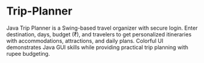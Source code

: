 # Trip-Planner
Java Trip Planner is a Swing-based travel organizer with secure login. Enter destination, days, budget (₹), and travelers to get personalized itineraries with accommodations, attractions, and daily plans. Colorful UI demonstrates Java GUI skills while providing practical trip planning with rupee budgeting.
